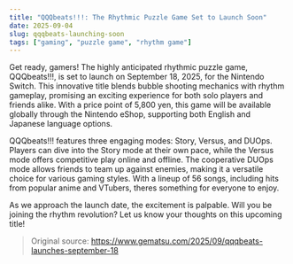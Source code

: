 ```yaml
---
title: "QQQbeats!!!: The Rhythmic Puzzle Game Set to Launch Soon"
date: 2025-09-04
slug: qqqbeats-launching-soon
tags: ["gaming", "puzzle game", "rhythm game"]
---
```


Get ready, gamers! The highly anticipated rhythmic puzzle game, QQQbeats!!!, is set to launch on September 18, 2025, for the Nintendo Switch. This innovative title blends bubble shooting mechanics with rhythm gameplay, promising an exciting experience for both solo players and friends alike. With a price point of 5,800 yen, this game will be available globally through the Nintendo eShop, supporting both English and Japanese language options.

QQQbeats!!! features three engaging modes: Story, Versus, and DUOps. Players can dive into the Story mode at their own pace, while the Versus mode offers competitive play online and offline. The cooperative DUOps mode allows friends to team up against enemies, making it a versatile choice for various gaming styles. With a lineup of 56 songs, including hits from popular anime and VTubers, theres something for everyone to enjoy.

As we approach the launch date, the excitement is palpable. Will you be joining the rhythm revolution? Let us know your thoughts on this upcoming title!

> Original source: https://www.gematsu.com/2025/09/qqqbeats-launches-september-18